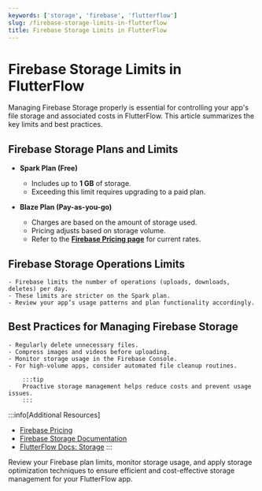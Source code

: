 ```yaml
---
keywords: ['storage', 'firebase', 'flutterflow']
slug: /firebase-storage-limits-in-flutterflow
title: Firebase Storage Limits in FlutterFlow
---
```


# Firebase Storage Limits in FlutterFlow

Managing Firebase Storage properly is essential for controlling your app's file storage and associated costs in FlutterFlow. This article summarizes the key limits and best practices.

## Firebase Storage Plans and Limits

- **Spark Plan (Free)**

    - Includes up to **1 GB** of storage.
    - Exceeding this limit requires upgrading to a paid plan.

- **Blaze Plan (Pay-as-you-go)**

    - Charges are based on the amount of storage used.
    - Pricing adjusts based on storage volume.
    - Refer to the **[Firebase Pricing page](https://firebase.google.com/pricing)** for current rates.

## Firebase Storage Operations Limits

    - Firebase limits the number of operations (uploads, downloads, deletes) per day.
    - These limits are stricter on the Spark plan.
    - Review your app’s usage patterns and plan functionality accordingly.

## Best Practices for Managing Firebase Storage

    - Regularly delete unnecessary files.
    - Compress images and videos before uploading.
    - Monitor storage usage in the Firebase Console.
    - For high-volume apps, consider automated file cleanup routines.
    
        :::tip
        Proactive storage management helps reduce costs and prevent usage issues.
        :::


:::info[Additional Resources]
- [Firebase Pricing](https://firebase.google.com/pricing)
- [Firebase Storage Documentation](https://firebase.google.com/docs/storage)
- [FlutterFlow Docs: Storage](/integrations/firebase-storage/storage-rules/)
:::

Review your Firebase plan limits, monitor storage usage, and apply storage optimization techniques to ensure efficient and cost-effective storage management for your FlutterFlow app.

